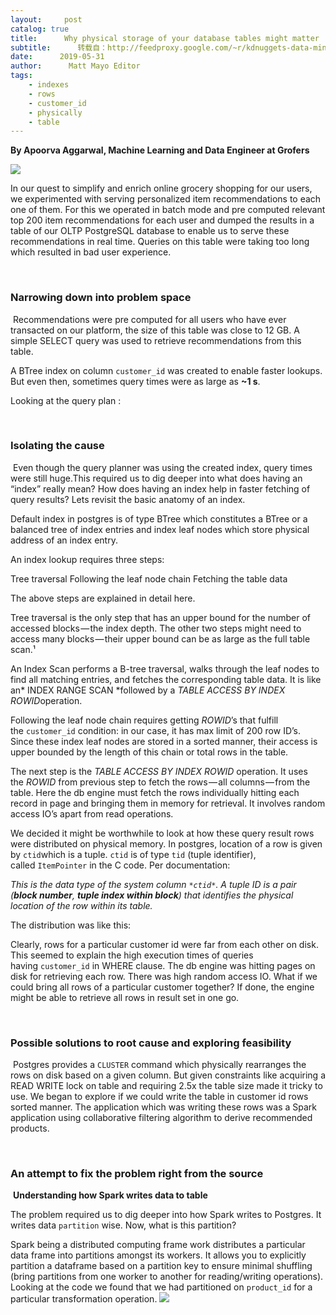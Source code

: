 ```yaml
---
layout:     post
catalog: true
title:      Why physical storage of your database tables might matter
subtitle:      转载自：http://feedproxy.google.com/~r/kdnuggets-data-mining-analytics/~3/Q6sTnlDdj1E/physical-storage-database-tables-might-matter.html
date:      2019-05-31
author:      Matt Mayo Editor
tags:
    - indexes
    - rows
    - customer_id
    - physically
    - table
---
```


**By Apoorva Aggarwal, Machine Learning and Data Engineer at Grofers**

![](https://cdn-images-1.medium.com/max/800/1*FT-5T9np-ZpIoufauMuS1A.png)


In our quest to simplify and enrich online grocery shopping for our users, we experimented with serving personalized item recommendations to each one of them. For this we operated in batch mode and pre computed relevant top 200 item recommendations for each user and dumped the results in a table of our OLTP PostgreSQL database to enable us to serve these recommendations in real time. Queries on this table were taking too long which resulted in bad user experience.

 

### **Narrowing down into problem space**

 Recommendations were pre computed for all users who have ever transacted on our platform, the size of this table was close to 12 GB. A simple SELECT query was used to retrieve recommendations from this table.





A BTree index on column `customer_id` was created to enable faster lookups. But even then, sometimes query times were as large as **~1 s**.

Looking at the query plan :



 

### **Isolating the cause**

 Even though the query planner was using the created index, query times were still huge.This required us to dig deeper into what does having an “index” really mean? How does having an index help in faster fetching of query results? Lets revisit the basic anatomy of an index.

Default index in postgres is of type BTree which constitutes a BTree or a balanced tree of index entries and index leaf nodes which store physical address of an index entry.

An index lookup requires three steps:

Tree traversal
Following the leaf node chain
Fetching the table data

The above steps are explained in detail here.

Tree traversal is the only step that has an upper bound for the number of accessed blocks — the index depth. The other two steps might need to access many blocks — their upper bound can be as large as the full table scan.¹

An Index Scan performs a B-tree traversal, walks through the leaf nodes to find all matching entries, and fetches the corresponding table data. It is like an* INDEX RANGE SCAN *followed by a *TABLE ACCESS BY INDEX ROWID*operation.

Following the leaf node chain requires getting *ROWID*’s that fulfill the `customer_id` condition: in our case, it has max limit of 200 row ID’s. Since these index leaf nodes are stored in a sorted manner, their access is upper bounded by the length of this chain or total rows in the table.

The next step is the *TABLE ACCESS BY INDEX ROWID* operation. It uses the *ROWID* from previous step to fetch the rows — all columns — from the table. Here the db engine must fetch the rows individually hitting each record in page and bringing them in memory for retrieval. It involves random access IO’s apart from read operations.

We decided it might be worthwhile to look at how these query result rows were distributed on physical memory. In postgres, location of a row is given by `ctid`which is a tuple. `ctid` is of type `tid` (tuple identifier), called `ItemPointer` in the C code. Per documentation:

*This is the data type of the system column *`*ctid*`*. A tuple ID is a pair (****block number****, ****tuple index within block****) that identifies the physical location of the row within its table.*

The distribution was like this:



Clearly, rows for a particular customer id were far from each other on disk. This seemed to explain the high execution times of queries having `customer_id` in WHERE clause. The db engine was hitting pages on disk for retrieving each row. There was high random access IO. What if we could bring all rows of a particular customer together? If done, the engine might be able to retrieve all rows in result set in one go.

 

### **Possible solutions to root cause and exploring feasibility**

 Postgres provides a `CLUSTER` command which physically rearranges the rows on disk based on a given column. But given constraints like acquiring a READ WRITE lock on table and requiring 2.5x the table size made it tricky to use. We began to explore if we could write the table in customer id rows sorted manner. The application which was writing these rows was a Spark application using collaborative filtering algorithm to derive recommended products.

 

### An attempt to fix the problem right from the source

 **Understanding how Spark writes data to table**

The problem required us to dig deeper into how Spark writes to Postgres. It writes data `partition` wise. Now, what is this partition?

Spark being a distributed computing frame work distributes a particular data frame into partitions amongst its workers. It allows you to explicitly partition a dataframe based on a partition key to ensure minimal shuffling (bring partitions from one worker to another for reading/writing operations). Looking at the code we found that we had partitioned on `product_id` for a particular transformation operation.
![](https://cdn-images-1.medium.com/max/800/1*ZsCmEobWQa1ufia1CA8TwQ.png)

